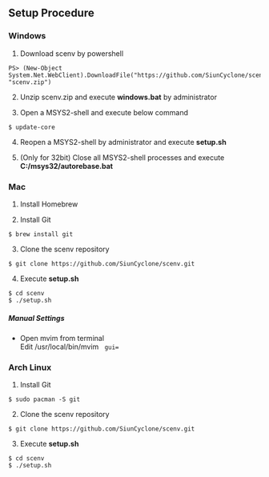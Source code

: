 ## Setup Procedure

### Windows

1. Download scenv by powershell

  ```
PS> (New-Object System.Net.WebClient).DownloadFile("https://github.com/SiunCyclone/scenv/archive/master.zip", "scenv.zip")
  ```

2. Unzip scenv.zip and execute **windows.bat** by administrator

3. Open a MSYS2-shell and execute below command

  ```
$ update-core
  ```

4. Reopen a MSYS2-shell by administrator and execute **setup.sh**

5. (Only for 32bit) Close all MSYS2-shell processes and execute **C:/msys32/autorebase.bat**


### Mac
1. Install Homebrew

2. Install Git

  ```
$ brew install git
  ```

3. Clone the scenv repository

  ```
$ git clone https://github.com/SiunCyclone/scenv.git
  ```

4. Execute **setup.sh**

  ```
$ cd scenv
$ ./setup.sh
  ```

##### Manual Settings
* Open mvim from terminal  
Edit /usr/local/bin/mvim   
`gui=`


### Arch Linux

1. Install Git

  ```
$ sudo pacman -S git
  ```

2. Clone the scenv repository

  ```
$ git clone https://github.com/SiunCyclone/scenv.git
  ```

3. Execute **setup.sh**

  ```
$ cd scenv
$ ./setup.sh
  ```


